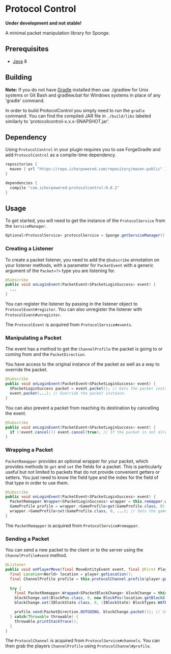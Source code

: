 Protocol Control
================

**Under development and not stable!**

A minimal packet manipulation library for Sponge.

## Prerequisites
* [Java] 8

## Building
__Note:__ If you do not have [Gradle] installed then use ./gradlew for Unix systems or Git Bash and gradlew.bat for Windows systems in place of any 'gradle' command.

In order to build ProtocolControl you simply need to run the `gradle` command. You can find the compiled JAR file in `./build/libs` labeled similarly to 'protocolcontrol-x.x.x-SNAPSHOT.jar'.

## Dependency
Using `ProtocolControl` in your plugin requires you to use ForgeGradle and add `ProtocolControl` as a compile-time dependency.

```gradle
repositories {
  maven { url "https://repo.ichorpowered.com/repository/maven-public" }
}

dependencies {
  compile "com.ichorpowered:protocolcontrol:0.0.2"
}
```

## Usage
To get started, you will need to get the instance of the `ProtocolService` from the `ServiceManager`.

```java
Optional<ProtocolService> protocolService = Sponge.getServiceManager().provide(ProtocolService.class);
```

### Creating a Listener
To create a packet listener, you need to add the `@Subscribe` annotation on your listener methods, with a parameter for `PacketEvent` with a generic argument of the `Packet<?>` type you are listening for.

```java
@Subscribe
public void onLoginEvent(PacketEvent<SPacketLoginSuccess> event) {
  ...
}
```

You can register the listener by passing in the listener object to `ProtocolEvent#register`. You can also unregister the listener with `ProtocolEvent#unregister`.

The `ProtocolEvent` is acquired from `ProtocolService#events`.

### Manipulating a Packet
The event has a method to get the `ChannelProfile` the packet is going to or coming from and the `PacketDirection`.

You have access to the original instance of the packet as well as a way to override the packet.

```java
@Subscribe
public void onLoginEvent(PacketEvent<SPacketLoginSuccess> event) {
  SPacketLoginSuccess packet = event.packet(); // Gets the packet instance.
  event.packet(...); // Override the packet instance.
}
```

You can also prevent a packet from reaching its destination by cancelling the event.

```java
@Subscribe
public void onLoginEvent(PacketEvent<SPacketLoginSuccess> event) {
  if (!event.cancel()) event.cancel(true); // If the packet is not already cancelled, cancel it.
}
```

### Wrapping a Packet
`PacketRemapper` provides an optional wrapper for your packet, which provides methods to `get` and `set` the fields for a packet. This is particularly useful but not limited to packets that do not provide convenient getters or setters. You just need to know the field type and the index for the field of that type in order to use them.

```java
@Subscribe
public void onLoginEvent(PacketEvent<SPacketLoginSuccess> event) {
  PacketRemapper.Wrapper<SPacketLoginSuccess> wrapper = this.remapper.wrap(event.packet());
  GameProfile profile = wrapper.<GameProfile>get(GameProfile.class, 0); // Gets the game profile.
  wrapper.<GameProfile>set(GameProfile.class, 0, ...); // Sets the game profile.
}
```

The `PacketRemapper` is acquired from `ProtocolService#remapper`.

### Sending a Packet
You can send a new packet to the client or to the server using the `ChannelProfile#send` method. 

```java
@Listener
public void onPlayerMove(final MoveEntityEvent event, final @First Player player) {
  final Location<World> location = player.getLocation();
  final ChannelProfile profile = this.protocolChannel.profile(player.getUniqueId());
    
  try {
    final PacketRemapper.Wrapped<SPacketBlockChange> blockChange = this.remapper.wrap(new SPacketBlockChange());
    blockChange.set(BlockPos.class, 0, new BlockPos(location.getBlockX(), location.getBlockY(), location.getBlockZ()));
    blockChange.set(IBlockState.class, 0, (IBlockState) BlockTypes.WATER.getDefaultState());

    profile.send(PacketDirection.OUTGOING, blockChange.packet()); // Sends the block change packet to the client.
  } catch(Throwable throwable) {
    throwable.printStackTrace();
  }
}
```

The `ProtocolChannel` is acquired from `ProtocolService#channels`. You can then grab the players `ChannelProfile` using `ProtocolChannel#profile`.

[Gradle]: https://www.gradle.org/
[Java]: http://www.oracle.com/technetwork/java/javase/downloads/jdk8-downloads-2133151.html
